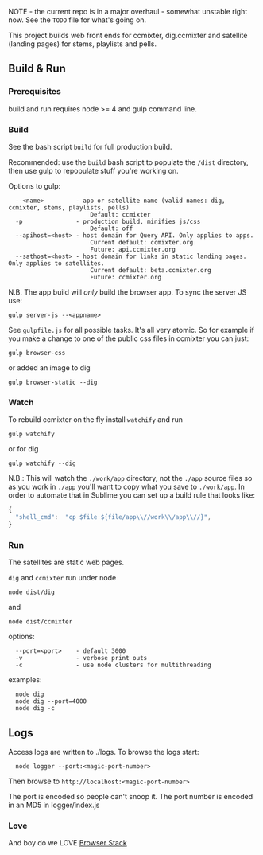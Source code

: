 
NOTE - the current repo is in a major overhaul - somewhat unstable right now. See the `TODO` file for what's going on.

This project builds web front ends for ccmixter, dig.ccmixter and satellite (landing pages) for stems, playlists and pells.


## Build & Run

### Prerequisites

build and run requires node >= 4 and gulp command line.

### Build

See the bash script `build` for full production build.

Recommended: use the `build` bash script to populate the `/dist` directory, then use gulp to repopulate stuff you're working on.

Options to gulp:
```
  --<name>         - app or satellite name (valid names: dig, ccmixter, stems, playlists, pells)
                       Default: ccmixter
  -p               - production build, minifies js/css
                       Default: off
  --apihost=<host> - host domain for Query API. Only applies to apps. 
                       Current default: ccmixter.org
                       Future: api.ccmixter.org
  --sathost=<host> - host domain for links in static landing pages. Only applies to satellites.
  					   Current default: beta.ccmixter.org
  					   Future: ccmixter.org
```               

N.B. The app build will *only* build the browser app. To sync the server JS use:
```
gulp server-js --<appname>
```

See `gulpfile.js` for all possible tasks. It's all very atomic. So for example if you make a change to one of the public css files in ccmixter you can just:
```
gulp browser-css
```
or added an image to dig
```
gulp browser-static --dig
```



### Watch

To rebuild ccmixter on the fly install `watchify` and run
```
gulp watchify 
```
or for dig
```
gulp watchify --dig
```

N.B.: This will watch the `./work/app` directory, not the `./app` source files so as you work in `./app` you'll want to copy what you save to `./work/app`. In order to automate that in Sublime you can set up a build rule that looks like:

```javascript
{
  "shell_cmd":  "cp $file ${file/app\\//work\\/app\\//}",
}
```

### Run

The satellites are static web pages.

`dig` and `ccmixter` run under node


```
node dist/dig
```
and 
```
node dist/ccmixter
```

options:

```
  --port=<port>    - default 3000
  -v               - verbose print outs
  -c               - use node clusters for multithreading
```

examples:

```
  node dig
  node dig --port=4000
  node dig -c
```
  
## Logs

Access logs are written to ./logs. To browse the logs start:

```
  node logger --port:<magic-port-number>
```

Then browse to `http://localhost:<magic-port-number>`

The port is encoded so people can't snoop it. The port number is encoded in an MD5 in logger/index.js

### Love

And boy do we LOVE [Browser Stack](http://browserstack.com)
